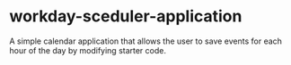 # workday-sceduler-application
A simple calendar application that allows the user to save events for each hour of the day by modifying starter code. 

